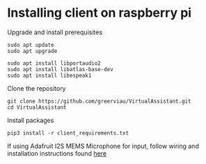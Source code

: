 # Installing client on raspberry pi
Upgrade and install prerequisites
```
sudo apt update
sudo apt upgrade

sudo apt install libportaudio2
sudo apt install libatlas-base-dev
sudo apt install libespeak1
```
Clone the repository
```
git clone https://github.com/greerviau/VirtualAssistant.git
cd VirtualAssistant
```
Install packages
```
pip3 install -r client_requirements.txt
```
If using Adafruit I2S MEMS Microphone for input, follow wiring and installation instructions found [here](https://learn.adafruit.com/adafruit-i2s-mems-microphone-breakout/raspberry-pi-wiring-test)
